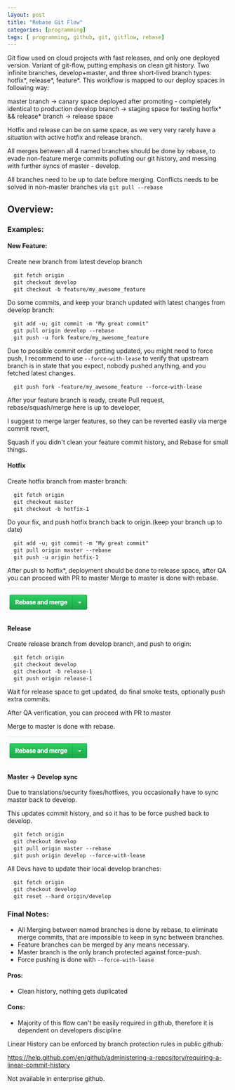 ```yaml
---
layout: post
title: "Rebase Git Flow"
categories: [programming]
tags: [ programming, github, git, gitflow, rebase]
---
```


Git flow used on cloud projects with fast releases, and only one deployed version.
Variant of git-flow, putting emphasis on clean git history. Two infinite branches, develop+master, and three short-lived branch types: hotfix*, release*, feature*.
This workflow is mapped to our deploy spaces in following way: 

master branch → canary space deployed after promoting - completely identical to production
develop branch → staging space for testing
hotfix* && release* branch → release space


Hotfix and release can be on same space, as we very very rarely have a situation with active hotfix and release branch.


All merges between all 4 named branches should be done by rebase, to evade non-feature merge commits polluting our git history, and messing with further syncs of master - develop.

All branches need to be up to date before merging. Conflicts needs to be solved in non-master branches via `git pull --rebase`

## Overview:

### Examples:

#### New Feature:

Create new branch from latest develop branch

```
  git fetch origin
  git checkout develop
  git checkout -b feature/my_awesome_feature
```

Do some commits, and keep your branch updated with latest changes from develop branch:

```
  git add -u; git commit -m "My great commit"
  git pull origin develop --rebase
  git push -u fork feature/my_awesome_feature
```

Due to possible commit order getting updated, you might need to force push, I recommend to use `--force-with-lease` to verify that upstream branch is in state that you expect, nobody pushed anything, and you fetched latest changes.

```
  git push fork -feature/my_awesome_feature --force-with-lease
``` 
After your feature branch is ready, create Pull request, rebase/squash/merge here is up to developer, 

I suggest to merge larger features, so they can be reverted easily via merge commit revert, 

Squash if you didn't clean your feature commit history, and Rebase for small things.



#### Hotfix
Create hotfix branch from master branch:

```
  git fetch origin
  git checkout master
  git checkout -b hotfix-1
```
Do your fix, and push hotfix branch back to origin.(keep your branch up to date)

```
  git add -u; git commit -m "My great commit"
  git pull origin master --rebase
  git push -u origin hotfix-1
```

After push to hotfix*, deployment should be done to release space, after QA you can proceed with PR to master
Merge to master is done with rebase.

![Rebase And Merge](/public/rebase_and_merge.png)



#### Release
Create release branch from develop branch, and push to origin:

```
  git fetch origin
  git checkout develop
  git checkout -b release-1
  git push origin release-1
```


Wait for release space to get updated, do final smoke tests, optionally push extra commits.

After QA verification, you can proceed with PR to master

Merge to master is done with rebase.

![Rebase And Merge](/public/rebase_and_merge.png)


#### Master → Develop sync

Due to translations/security fixes/hotfixes, you occasionally have to sync master back to develop.

This updates commit history, and so it has to be force pushed back to develop.

```
  git fetch origin
  git checkout develop
  git pull origin master --rebase
  git push origin develop --force-with-lease
```

All Devs have to update their local develop branches:

```
  git fetch origin
  git checkout develop
  git reset --hard origin/develop
```


### Final Notes:

- All Merging between named branches is done by rebase, to eliminate merge commits, that are impossible to keep in sync between branches. 
- Feature branches can be merged by any means necessary.
- Master branch is the only branch protected against force-push.
- Force pushing is done with `--force-with-lease`

#### Pros:
- Clean history, nothing gets duplicated

#### Cons:
- Majority of this flow can't be easily required in github, therefore it is dependent on developers discipline 

Linear History can be enforced by branch protection rules in public github:

https://help.github.com/en/github/administering-a-repository/requiring-a-linear-commit-history

Not available in enterprise github.